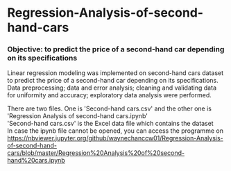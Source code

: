 # Regression-Analysis-of-second-hand-cars
### Objective: to predict the price of a second-hand car depending on its specifications

Linear regression modeling was implemented on second-hand cars dataset to predict the price of a second-hand car depending on its specifications. Data preprocessing; data and error analysis; cleaning and validating data for uniformity and accuracy; exploratory data analysis were performed.

There are two files. One is 'Second-hand cars.csv' and the other one is 'Regression Analysis of second-hand cars.ipynb'<br>
'Second-hand cars.csv' is the Excel data file which contains the dataset<br>
In case the ipynb file cannot be opened, you can access the programme on https://nbviewer.jupyter.org/github/waynechanccw01/Regression-Analysis-of-second-hand-cars/blob/master/Regression%20Analysis%20of%20second-hand%20cars.ipynb
